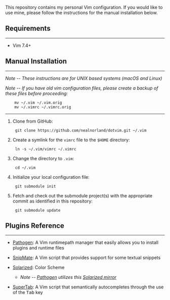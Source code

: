 This repository contains my personal Vim configuration. If you would like to use mine, please follow the instructions for the manual installation below.

## Requirements
---
* Vim 7.4+

## Manual Installation
---
_Note -- These instructions are for UNIX based systems (macOS and Linux)_

_Note -- If you have old vim configuration files, please create a backup of these files before proceeding:_

        mv ~/.vim ~/.vim.orig
        mv ~/.vimrc ~/.vimrc.orig
---
1. Clone from GitHub:

        git clone https://github.com/nealnorland/dotvim.git ~/.vim

2. Create a symlink for the `vimrc` file to the `$HOME` directory: 

        ln -s ~/.vim/vimrc ~/.vimrc

3. Change the directory to `.vim`:

        cd ~/.vim

4. Initialize your local configuration file:

        git submodule init

5. Fetch and check out the submodule project(s) with the appropriate commit as identified in this repository:

        git submodule update

## Plugins Reference
---
* [Pathogen](https://github.com/tpope/vim-pathogen): A Vim runtimepath manager that easily allows you to install plugins and runtime files

* [SnipMate](https://github.com/garbas/vim-snipmate): A Vim script that provides support for some textual snippets

* [Solarized](https://github.com/altercation/solarized/blob/master/vim-colors-solarized): Color Scheme
    * _Note -- [Pathogen](https://github.com/tpope/vim-pathogen) utilizes this [Solarized mirror](https://github.com/micha/vim-colors-solarized)_

* [SuperTab](https://github.com/ervandew/supertab): A Vim script that semantically autocompletes through the use of the <kbd>Tab</kbd> key